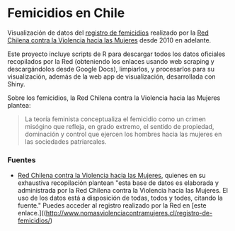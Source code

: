 
# Femicidios en Chile

Visualización de datos del [registro de femicidios](http://www.nomasviolenciacontramujeres.cl/registro-de-femicidios/) realizado por la [Red Chilena contra la Violencia hacia las Mujeres](www.nomasviolenciacontramujeres.cl) desde 2010 en adelante.

Este proyecto incluye scripts de R para descargar todos los datos oficiales recopilados por la Red (obteniendo los enlaces usando web scraping y descargándolos desde Google Docs), limpiarlos, y procesarlos para su visualización, además de la web app de visualización, desarrollada con Shiny.

Sobre los femicidios, la Red Chilena contra la Violencia hacia las Mujeres plantea:

> La teoría feminista conceptualiza el femicidio como un crimen misógino que refleja, en grado extremo, el sentido de propiedad, dominación y control que ejercen los hombres hacia las mujeres en las sociedades patriarcales.

### Fuentes
- [Red Chilena contra la Violencia hacia las Mujeres](www.nomasviolenciacontramujeres.cl), quienes en su exhaustiva recopilación plantean "esta base de datos es elaborada y administrada por la Red Chilena contra la Violencia hacia las Mujeres. El uso de los datos está a disposición de todas, todos y todes, citando la fuente." Puedes acceder al registro realizado por la Red en [este enlace.]((http://www.nomasviolenciacontramujeres.cl/registro-de-femicidios/)